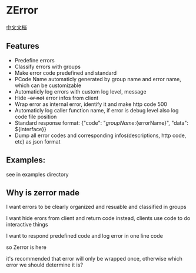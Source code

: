 # ZError

[中文文档](./Readme_zh.md)

## Features

- Predefine errors
- Classify errors with groups
- Make error code predefined and standard
- PCode Name automaticly generated by group name and error name, which can be customizable
- Automaticly log errors with custom log level, message
- Hide ~~-or not~~ error infos from client
- Wrap error as internal error, identify it and make http code 500
- Automaticly log caller function name, if error is debug level also log code file position
- Standard response format: {"code": "${groupName}:${errorName}", "data": ${interface}}
- Dump all error codes and corresponding infos(descriptions, http code, etc) as json format


## Examples:

see in examples directory


## Why is zerror made


I want errors to be clearly organized and resuable and classified in groups

I want hide erors from client and return code instead, clients use code to do interactive things

I want to respond predefined code and log error in one line code

so Zerror is here



it's recommended that error will only be wrapped once, otherwise which error we should determine it is?
